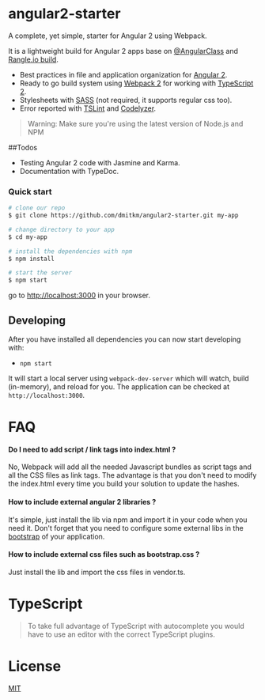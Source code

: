 # angular2-starter

A complete, yet simple, starter for Angular 2 using Webpack.



It is a lightweight build for Angular 2 apps base on [@AngularClass](https://github.com/AngularClass/angular2-webpack-starter) and [Rangle.io build](https://github.com/rangle/angular2-redux-example).

* Best practices in file and application organization for [Angular 2](https://angular.io/).
* Ready to go build system using [Webpack 2](https://webpack.github.io/docs/) for working with [TypeScript 2](http://www.typescriptlang.org/).
* Stylesheets with [SASS](http://sass-lang.com/) (not required, it supports regular css too).
* Error reported with [TSLint](http://palantir.github.io/tslint/) and [Codelyzer](https://github.com/mgechev/codelyzer).

>Warning: Make sure you're using the latest version of Node.js and NPM

##Todos

* Testing Angular 2 code with Jasmine and Karma.
* Documentation with TypeDoc.

### Quick start

```bash
# clone our repo
$ git clone https://github.com/dmitkm/angular2-starter.git my-app

# change directory to your app
$ cd my-app

# install the dependencies with npm
$ npm install

# start the server
$ npm start
```
go to [http://localhost:3000](http://localhost:3000) in your browser.


## Developing

After you have installed all dependencies you can now start developing with:

* `npm start`

It will start a local server using `webpack-dev-server` which will watch, build (in-memory), and reload for you. The application can be checked at `http://localhost:3000`.

# FAQ

#### Do I need to add script / link tags into index.html ?

No, Webpack will add all the needed Javascript bundles as script tags and all the CSS files as link tags. The advantage is that you don't need to modify the index.html every time you build your solution to update the hashes.

#### How to include external angular 2 libraries ?

It's simple, just install the lib via npm and import it in your code when you need it. Don't forget that you need to configure some external libs in the [bootstrap](https://github.com/preboot/angular2-webpack/blob/master/src/main.ts) of your application.

#### How to include external css files such as bootstrap.css ?

Just install the lib and import the css files in vendor.ts. 

# TypeScript

> To take full advantage of TypeScript with autocomplete you would have to use an editor with the correct TypeScript plugins.

# License

[MIT](/LICENSE)
